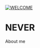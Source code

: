 [![WELCOME](https://img.shields.io/badge/-WELCOME-00ff00?style=for-the-badge&logo=github)](https://never-see.github.io/NEVER/)

# NEVER
About me
